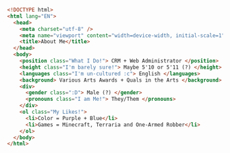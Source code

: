 ```html
<!DOCTYPE html>
<html lang="EN">
  <head>
    <meta charset="utf-8" />
    <meta name="viewport" content="width=device-width, initial-scale=1" />
    <title>About Me</title>
  </head>
  <body>
    <position class="What I Do!"> CRM + Web Administrator </position>
    <height class="I'm barely sure!"> Maybe 5'10 or 5'11 (?) </height>
    <languages class="I'm un-cultured :c"> English </languages>
    <background> Various Arts Awards + Quals in the Arts </background>
    <div>
      <gender class=":D"> Male (?) </gender>
      <pronouns class="I am Me!"> They/Them </pronouns>
    </div>
    <ol class="My Likes!">
      <li>Color = Purple + Blue</li>
      <li>Games = Minecraft, Terraria and One-Armed Robber</li>
    </ol>
  </body>
</html>
```

<!--
**CypherO2/CypherO2** is a ✨ _special_ ✨ repository because its `README.md` (this file) appears on your GitHub profile.

Here are some ideas to get you started:

- 🔭 I’m currently working on ...
- 🌱 I’m currently learning ...
- 👯 I’m looking to collaborate on ...
- 🤔 I’m looking for help with ...
- 💬 Ask me about ...
- 📫 How to reach me: ...
- 😄 Pronouns: ...
- ⚡ Fun fact: ...
-->
